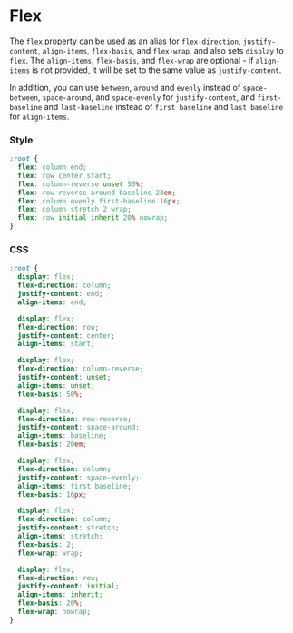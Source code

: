# Flex

The `flex` property can be used as an alias for `flex-direction`, `justify-content`, `align-items`, `flex-basis`, and `flex-wrap`, and also sets `display` to `flex`. The `align-items`, `flex-basis`, and `flex-wrap` are optional - if `align-items` is not provided, it will be set to the same value as `justify-content`.

In addition, you can use `between`, `around` and `evenly` instead of `space-between`, `space-around`, and `space-evenly` for `justify-content`, and `first-baseline` and `last-baseline` instead of `first baseline` and `last baseline` for `align-items`.

<!-- tabs:start -->

### **Style**

```css
:root {
  flex: column end;
  flex: row center start;
  flex: column-reverse unset 50%;
  flex: row-reverse around baseline 20em;
  flex: column evenly first-baseline 16px;
  flex: column stretch 2 wrap;
  flex: row initial inherit 20% nowrap;
}
```

### **CSS**

```css
:root {
  display: flex;
  flex-direction: column;
  justify-content: end;
  align-items: end;

  display: flex;
  flex-direction: row;
  justify-content: center;
  align-items: start;

  display: flex;
  flex-direction: column-reverse;
  justify-content: unset;
  align-items: unset;
  flex-basis: 50%;

  display: flex;
  flex-direction: row-reverse;
  justify-content: space-around;
  align-items: baseline;
  flex-basis: 20em;

  display: flex;
  flex-direction: column;
  justify-content: space-evenly;
  align-items: first baseline;
  flex-basis: 16px;

  display: flex;
  flex-direction: column;
  justify-content: stretch;
  align-items: stretch;
  flex-basis: 2;
  flex-wrap: wrap;

  display: flex;
  flex-direction: row;
  justify-content: initial;
  align-items: inherit;
  flex-basis: 20%;
  flex-wrap: nowrap;
}
```

<!-- tabs:end -->
